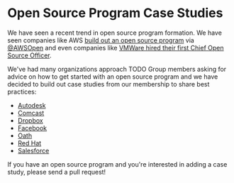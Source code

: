 # Open Source Program Case Studies

We have seen a recent trend in open source program formation. We have seen companies like AWS [build out an open source program](http://fortune.com/2016/12/01/amazon-open-source-guru/) via [@AWSOpen](https://twitter.com/AWSOpen) and even companies like [VMWare hired their first Chief Open Source Officer](https://thenewstack.io/makers-dirk-hohndel-vmware-role-open-source-commercial-software/). 

We've had many organizations approach TODO Group members asking for advice on how to get started with an open source program and we have decided to build out case studies from our membership to share best practices:

* [Autodesk](autodesk.md)
* [Comcast](comcast.md)
* [Dropbox](dropbox.md)
* [Facebook](facebook.md)
* [Oath](oath.md)
* [Red Hat](redhat.md)
* [Salesforce](salesforce.md)

If you have an open source program and you're interested in adding a case study, please send a pull request!
